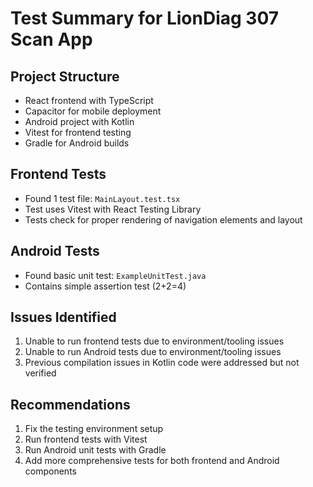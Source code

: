 # Test Summary for LionDiag 307 Scan App

## Project Structure
- React frontend with TypeScript
- Capacitor for mobile deployment
- Android project with Kotlin
- Vitest for frontend testing
- Gradle for Android builds

## Frontend Tests
- Found 1 test file: `MainLayout.test.tsx`
- Test uses Vitest with React Testing Library
- Tests check for proper rendering of navigation elements and layout

## Android Tests
- Found basic unit test: `ExampleUnitTest.java`
- Contains simple assertion test (2+2=4)

## Issues Identified
1. Unable to run frontend tests due to environment/tooling issues
2. Unable to run Android tests due to environment/tooling issues
3. Previous compilation issues in Kotlin code were addressed but not verified

## Recommendations
1. Fix the testing environment setup
2. Run frontend tests with Vitest
3. Run Android unit tests with Gradle
4. Add more comprehensive tests for both frontend and Android components